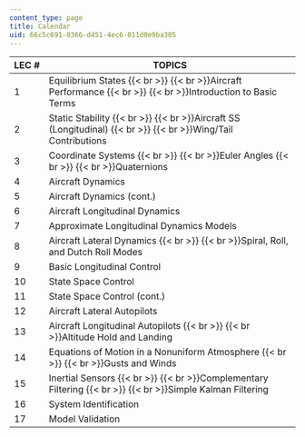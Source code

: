 ```yaml
---
content_type: page
title: Calendar
uid: 66c5c691-0366-d451-4ec6-011d0e9ba305
---
```


| LEC # | TOPICS |
| --- | --- |
| 1 | Equilibrium States  {{< br >}}  {{< br >}}Aircraft Performance  {{< br >}}  {{< br >}}Introduction to Basic Terms |
| 2 | Static Stability  {{< br >}}  {{< br >}}Aircraft SS (Longitudinal)  {{< br >}}  {{< br >}}Wing/Tail Contributions |
| 3 | Coordinate Systems  {{< br >}}  {{< br >}}Euler Angles  {{< br >}}  {{< br >}}Quaternions |
| 4 | Aircraft Dynamics |
| 5 | Aircraft Dynamics (cont.) |
| 6 | Aircraft Longitudinal Dynamics |
| 7 | Approximate Longitudinal Dynamics Models |
| 8 | Aircraft Lateral Dynamics  {{< br >}}  {{< br >}}Spiral, Roll, and Dutch Roll Modes |
| 9 | Basic Longitudinal Control |
| 10 | State Space Control |
| 11 | State Space Control (cont.) |
| 12 | Aircraft Lateral Autopilots |
| 13 | Aircraft Longitudinal Autopilots  {{< br >}}  {{< br >}}Altitude Hold and Landing |
| 14 | Equations of Motion in a Nonuniform Atmosphere  {{< br >}}  {{< br >}}Gusts and Winds |
| 15 | Inertial Sensors  {{< br >}}  {{< br >}}Complementary Filtering  {{< br >}}  {{< br >}}Simple Kalman Filtering |
| 16 | System Identification |
| 17 | Model Validation